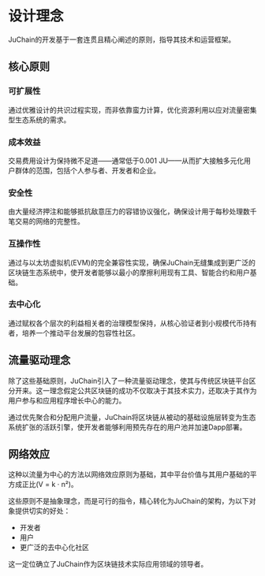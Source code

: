 # 设计理念

JuChain的开发基于一套连贯且精心阐述的原则，指导其技术和运营框架。

## 核心原则

### 可扩展性

通过优雅设计的共识过程实现，而非依靠蛮力计算，优化资源利用以应对流量密集型生态系统的需求。

### 成本效益

交易费用设计为保持微不足道——通常低于0.001 JU——从而扩大接触多元化用户群体的范围，包括个人参与者、开发者和企业。

### 安全性

由大量经济押注和能够抵抗敌意压力的容错协议强化，确保设计用于每秒处理数千笔交易的网络的完整性。

### 互操作性

通过与以太坊虚拟机(EVM)的完全兼容性实现，确保JuChain无缝集成到更广泛的区块链生态系统中，使开发者能够以最小的摩擦利用现有工具、智能合约和用户基础。

### 去中心化

通过赋权各个层次的利益相关者的治理模型保持，从核心验证者到小规模代币持有者，培养一个推动平台发展的包容性社区。

## 流量驱动理念

除了这些基础原则，JuChain引入了一种流量驱动理念，使其与传统区块链平台区分开来。这一理念假定公共区块链的成功不仅取决于其技术实力，还取决于其作为用户参与和应用程序增长中心的能力。

通过优先聚合和分配用户流量，JuChain将区块链从被动的基础设施层转变为生态系统扩张的活跃引擎，使开发者能够利用预先存在的用户池并加速Dapp部署。

## 网络效应

这种以流量为中心的方法以网络效应原则为基础，其中平台价值与其用户基础的平方成正比(V = k · n²)。

这些原则不是抽象理念，而是可行的指令，精心转化为JuChain的架构，为以下对象提供切实的好处：

* 开发者
* 用户
* 更广泛的去中心化社区

这一定位确立了JuChain作为区块链技术实际应用领域的领导者。
